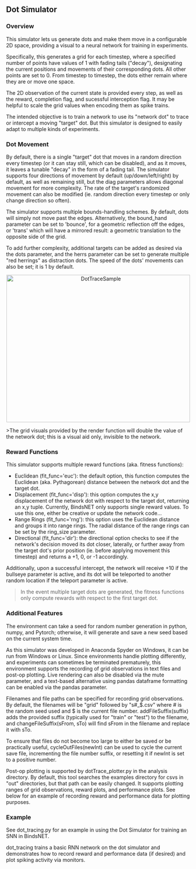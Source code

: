 ## Dot Simulator

### Overview

This simulator lets us generate dots and make them move in a configurable 2D space, providing a visual to a neural network for training in experiments.

Specifically, this generates a grid for each timestep, where a specified number of points have values of 1 with fading tails ("decay"), designating the current positions and movements of their corresponding dots. All other points are set to 0. From timestep to timestep, the dots either remain where they are or move one space.

The 2D observation of the current state is provided every step, as well as the reward, completion flag, and sucessful interception flag. It may be helpful to scale the grid values when encoding them as spike trains.

The intended objective is to train a network to use its "network dot" to trace or intercept a moving "target" dot. But this simulator is designed to easily adapt to multiple kinds of experiments.


### Dot Movement

By default, there is a single "target" dot that moves in a random direction every timestep (or it can stay still, which can be disabled), and as it moves, it leaves a tunable "decay" in the form of a fading tail. The simulator supports four directions of movement by default (up/down/left/right) by default, as well as remaining still, but the diag parameters allows diagonal movement for more complexity. The rate of the target's randomized movement can also be modified (ie. random direction every timestep or only change direction so often).

The simulator supports multiple bounds-handling schemes. By default, dots will simply not move past the edges. Alternatively, the bound_hand parameter can be set to 'bounce', for a geometric reflection off the edges, or 'trans' which will have a mirrored result: a geometric translation to the opposite side of the grid.

To add further complexity, additional targets can be added as desired via the dots parameter, and the herrs parameter can be set to generate multiple "red herrings" as distraction dots. The speed of the dots' movements can also be set; it is 1 by default.

<p align="middle">
<img src="https://github.com/kamue1a/bindsnet/blob/dot_sim/docs/DotTraceSample.png" alt="DotTraceSample"  width="503" height="403">
</p>
>The grid visuals provided by the render function will double the value of the network dot; this is a visual aid only, invisible to the network.


### Reward Functions

This simulator supports multiple reward functions (aka. fitness functions):
- Euclidean		(fit_func='euc'):  the default option, this function computes the Euclidean (aka. Pythagorean) distance between the network dot and the target dot.
- Displacement	(fit_func='disp'): this option computes the x,y displacement of the network dot with respect to the target dot, returning an x,y tuple. Currently, BindsNET only supports single reward values. To use this one, either be creative or update the network code...
- Range Rings	(fit_func='rng'):  this option uses the Euclidean distance and groups it into range rings. The radial distance of the range rings can be set by the ring_size parameter.
- Directional	(fit_func='dir'):  the directional option checks to see if the network's decision moved its dot closer, laterally, or further away from the target dot's prior position (ie. before applying movement this timestep) and returns a +1, 0, or -1 accordingly.

Additionally, upon a successful intercept, the network will receive +10 if the bullseye parameter is active, and its dot will be teleported to another random location if the teleport parameter is active.

>In the event multiple target dots are generated, the fitness functions only compute rewards with respect to the first target dot.


### Additional Features

The environment can take a seed for random number generation in python, numpy, and Pytorch; otherwise, it will generate and save a new seed based on the current system time.

As this simulator was developed in Anaconda Spyder on Windows, it can be run from Windows or Linux. Since environments handle plotting differently, and experiments can sometimes be terminated prematurely, this environment supports the recording of grid observations in text files and post-op plotting. Live rendering can also be disabled via the mute parameter, and a text-based alternative using pandas dataframe formatting can be enabled via the pandas parameter.

Filenames and file paths can be specified for recording grid observations. By default, the filenames will be "grid" followed by "s#_$.csv" where # is the random seed used and $ is the current file number. addFileSuffix(suffix) adds the provided suffix (typically used for "train" or "test") to the filename, and changeFileSuffix(sFrom, sTo) will find sFrom in the filename and replace it with sTo.

To ensure that files do not become too large to either be saved or be practically useful, cycleOutFiles(newInt) can be used to cycle the current save file, incrementing the file number suffix, or resetting it if newInt is set to a positive number.

Post-op plotting is supported by dotTrace_plotter.py in the analysis directory. By default, this tool searches the examples directory for csvs in "out" directories, but that path can be easily changed. It supports plotting ranges of grid observations, reward plots, and performance plots. See below for an example of recording reward and performance data for plotting purposes.


### Example
See dot_tracing.py for an example in using the Dot Simulator for training an SNN in BindsNET.

dot_tracing trains a basic RNN network on the dot simulator and demonstrates how to record reward and performance data (if desired) and plot spiking activity via monitors.


